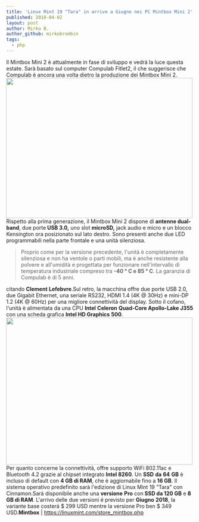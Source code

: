 ```yaml
---
title: 'Linux Mint 19 "Tara" in arrivo a Giugno nei PC Mintbox Mini 2'
published: 2018-04-02
layout: post
author: Mirko B.
author_github: mirkobrombin
tags:
  - php
---
```

Il Mintbox Mini 2 è attualmente in fase di sviluppo e vedrá la luce questa estate. Sarà basato sul computer Compulab Fitlet2, il che suggerisce che Compulab è ancora una volta dietro la produzione dei Mintbox Mini 2.<a href="https://linuxhub.it/wordpress/wp-content/uploads/2018/04/linux-mint-19-tara-will-ship-in-june-2-linuxhub.jpg"><img class="aligncenter size-full wp-image-4467 size-full wp-image-374" src="https://linuxhub.it/wordpress/wp-content/uploads/2018/04/linux-mint-19-tara-will-ship-in-june-2-linuxhub.jpg" alt="" width="500" height="375" /></a>Rispetto alla prima generazione, il Mintbox Mini 2 dispone di <strong>antenne dual-band</strong>, due porte<strong> USB 3.0,</strong> uno slot <strong>microSD,</strong> jack audio e micro e un blocco Kensington ora posizionato sul lato destro. Sono presenti anche due LED programmabili nella parte frontale e una unità silenziosa.<blockquote>Proprio come per la versione precedente, l'unità è completamente silenziosa e non ha ventole o parti mobili, ma è anche resistente alla polvere e all'umidità e progettata per funzionare nell'intervallo di temperatura industriale compreso tra <strong>-40 ° C e 85 ° C</strong>. La garanzia di Compulab è di 5 anni.</blockquote>citando <strong>Clement</strong> <strong>Lefebvre</strong>.Sul retro, la macchina offre due porte USB 2.0, due Gigabit Ethernet, una seriale RS232, HDMI 1.4 (4K @ 30Hz) e mini-DP 1.2 (4K @ 60Hz) per una migliore connettività del display. Sotto il cofano, l'unità è alimentata da una CPU <strong>Intel</strong> <strong>Celeron</strong> <strong>Quad-Core Apollo-Lake J355</strong> con una scheda grafica <strong>Intel HD Graphics</strong> <strong>500</strong>.<a href="https://linuxhub.it/wordpress/wp-content/uploads/2018/04/linux-mint-19-tara-will-ship-in-june-linuxhub.jpg"><img class="aligncenter size-full wp-image-4468 size-full wp-image-375" src="https://linuxhub.it/wordpress/wp-content/uploads/2018/04/linux-mint-19-tara-will-ship-in-june-linuxhub.jpg" alt="" width="500" height="394" /></a>Per quanto concerne la connettività, offre supporto WiFi 802.11ac e Bluetooth 4.2 grazie al chipset integrato <strong>Intel 8260</strong>. Un <strong>SSD</strong> <strong>da</strong> <strong>64</strong> <strong>GB</strong> è incluso di default con <strong>4 GB di RAM</strong>, che è aggiornabile fino a <strong>16 GB</strong>. Il sistema operativo predefinito sarà l'edizione di Linux Mint 19 "Tara" con Cinnamon.Sarà disponibile anche una <strong>versione</strong> <strong>Pro</strong> con<strong> SSD da 120 GB</strong> e <strong>8 GB di RAM</strong>. L'arrivo delle due versioni é previsto per <strong>Giugno</strong> <strong>2018</strong>, la variante base costerá $ 299 USD mentre la versione Pro ben $ 349 USD.<strong>Mintbox</strong> | <a href="https://linuxmint.com/store_mintbox.php">https://linuxmint.com/store_mintbox.php</a>